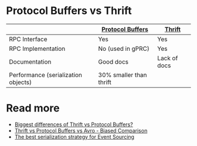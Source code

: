 
# Protocol Buffers vs Thrift

|                                     | [Protocol Buffers](ProtocolBuffers.md) | [Thrift](Thrift.md) |
|-------------------------------------|----------------------------------------|---------------------|
| RPC Interface                       | Yes                                    | Yes                 |
| RPC Implementation                  | No (used in gPRC)                      | Yes                 |
| Documentation                       | Good docs                              | Lack of docs        |
| Performance (serialization objects) | 30% smaller than thrift                |                     |

# Read more
- [Biggest differences of Thrift vs Protocol Buffers?](https://stackoverflow.com/questions/69316/biggest-differences-of-thrift-vs-protocol-buffers)
- [Thrift vs Protocol Buffers vs Avro - Biased Comparison](https://www.slideshare.net/IgorAnishchenko/pb-vs-thrift-vs-avro)
- [The best serialization strategy for Event Sourcing](https://blog.softwaremill.com/the-best-serialization-strategy-for-event-sourcing-9321c299632b)
